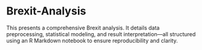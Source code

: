 # Brexit-Analysis
This presents a comprehensive Brexit analysis. It details data preprocessing, statistical modeling, and result interpretation—all structured using an R Markdown notebook to ensure reproducibility and clarity.

